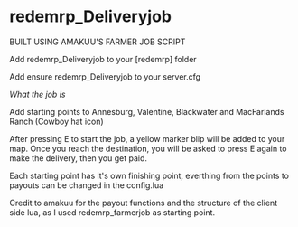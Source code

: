 # redemrp_Deliveryjob

BUILT USING AMAKUU'S FARMER JOB SCRIPT

Add redemrp_Deliveryjob to your [redemrp] folder

Add ensure redemrp_Deliveryjob to your server.cfg


*What the job is*

Add starting points to Annesburg, Valentine, Blackwater and MacFarlands Ranch (Cowboy hat icon)

After pressing E to start the job, a yellow marker blip will be added to your map. Once you reach the destination,
you will be asked to press E again to make the delivery, then you get paid. 

Each starting point has it's own finishing point, everthing from the points to payouts can be changed in the config.lua

Credit to amakuu for the payout functions and the structure of the client side lua, as I used redemrp_farmerjob as starting point.
